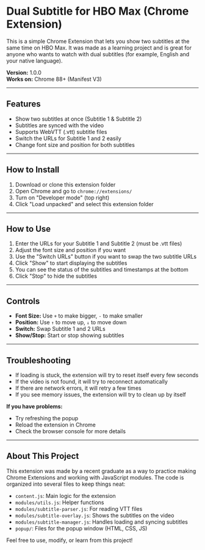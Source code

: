 
# Dual Subtitle for HBO Max (Chrome Extension)

This is a simple Chrome Extension that lets you show two subtitles at the same time on HBO Max. It was made as a learning project and is great for anyone who wants to watch with dual subtitles (for example, English and your native language).

**Version:** 1.0.0  
**Works on:** Chrome 88+ (Manifest V3)

---

## Features

- Show two subtitles at once (Subtitle 1 & Subtitle 2)
- Subtitles are synced with the video
- Supports WebVTT (.vtt) subtitle files
- Switch the URLs for Subtitle 1 and 2 easily
- Change font size and position for both subtitles

---

## How to Install

1. Download or clone this extension folder
2. Open Chrome and go to `chrome://extensions/`
3. Turn on "Developer mode" (top right)
4. Click "Load unpacked" and select this extension folder

---

## How to Use

1. Enter the URLs for your Subtitle 1 and Subtitle 2 (must be .vtt files)
2. Adjust the font size and position if you want
3. Use the "Switch URLs" button if you want to swap the two subtitle URLs
4. Click "Show" to start displaying the subtitles
5. You can see the status of the subtitles and timestamps at the bottom
6. Click "Stop" to hide the subtitles

---

## Controls

- **Font Size:** Use `+` to make bigger, `-` to make smaller
- **Position:** Use `↑` to move up, `↓` to move down
- **Switch:** Swap Subtitle 1 and 2 URLs
- **Show/Stop:** Start or stop showing subtitles

---

## Troubleshooting

- If loading is stuck, the extension will try to reset itself every few seconds
- If the video is not found, it will try to reconnect automatically
- If there are network errors, it will retry a few times
- If you see memory issues, the extension will try to clean up by itself

**If you have problems:**
- Try refreshing the popup
- Reload the extension in Chrome
- Check the browser console for more details

---

## About This Project

This extension was made by a recent graduate as a way to practice making Chrome Extensions and working with JavaScript modules. The code is organized into several files to keep things neat:

- `content.js`: Main logic for the extension
- `modules/utils.js`: Helper functions
- `modules/subtitle-parser.js`: For reading VTT files
- `modules/subtitle-overlay.js`: Shows the subtitles on the video
- `modules/subtitle-manager.js`: Handles loading and syncing subtitles
- `popup/`: Files for the popup window (HTML, CSS, JS)

Feel free to use, modify, or learn from this project!
